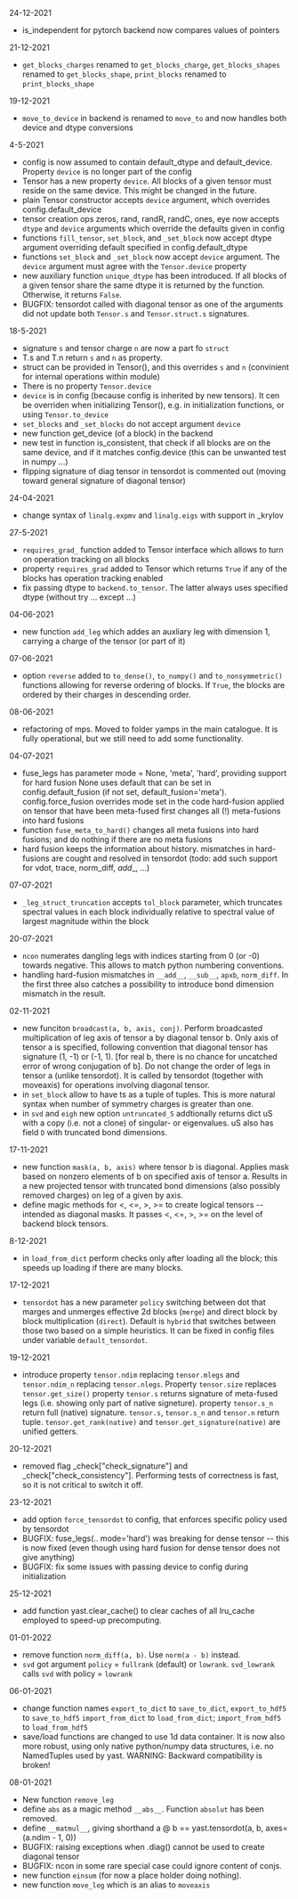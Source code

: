 24-12-2021
- is_independent for pytorch backend now compares values of pointers 

21-12-2021
- `get_blocks_charges` renamed to `get_blocks_charge`, `get_blocks_shapes` renamed to `get_blocks_shape`,
  `print_blocks` renamed to `print_blocks_shape`

19-12-2021
- `move_to_device` in backend is renamed to `move_to` and now handles both device and dtype
  conversions

4-5-2021 
- config is now assumed to contain default_dtype and default_device. Property `device` is no
  longer part of the config
- Tensor has a new property `device`. All blocks of a given tensor must reside on the same device.
  This might be changed in the future.
- plain Tensor constructor accepts `device` argument, which overrides config.default_device
- tensor creation ops zeros, rand, randR, randC, ones, eye now accepts `dtype` and `device`
  arguments which override the defaults given in config
- functions `fill_tensor`, `set_block`, and `_set_block` now accept dtype argument overriding
  default specified in config.default_dtype
- functions `set_block` and `_set_block` now accept `device` argument. The `device` argument
  must agree with the `Tensor.device` property
- new auxiliary function `unique_dtype` has been introduced. If all blocks of a given tensor
  share the same dtype it is returned by the function. Otherwise, it returns `False`.
- BUGFIX: tensordot called with diagonal tensor as one of the arguments did not update both
  `Tensor.s` and `Tensor.struct.s` signatures. 

18-5-2021
- signature `s` and tensor charge `n` are now a part fo `struct`
- T.s and T.n return `s` and `n` as property.
- struct can be provided in Tensor(), and this overrides `s` and `n` (convinient for internal operations within module)
- There is no property `Tensor.device`
- `device` is in config (because config is inherited by new tensors).
  It cen be overriden when initializing Tensor(), e.g. in initialization functions, or using `Tensor.to_device`
- `set_blocks` and `_set_blocks` do not accept argument `device`
- new function get_device (of a block) in the backend
- new test in function is_consistent, that check if all blocks are on the same device, 
  and if it matches config.device (this can be unwanted test in numpy ...)
- flipping signature of diag tensor in tensordot is commented out (moving toward general signature of diagonal tensor)

24-04-2021
- change syntax of `linalg.expmv` and `linalg.eigs` with support in _krylov

27-5-2021
- `requires_grad_` function added to Tensor interface which allows to turn on operation tracking on all blocks
- property `requires_grad` added to Tensor which returns `True` if any of the blocks has operation tracking enabled
- fix passing dtype to `backend.to_tensor`. The latter always uses specified dtype (without try ... except ...)

04-06-2021
- new function `add_leg` which addes an auxliary leg with dimension 1, carrying a charge of the tensor (or part of it)

07-06-2021
- option `reverse` added to `to_dense()`, `to_numpy()` and `to_nonsymmetric()` functions allowing for reverse
  ordering of blocks. If `True`, the blocks are ordered by their charges in descending order.

08-06-2021
- refactoring of mps. Moved to folder yamps in the main catalogue.
  It is fully operational, but we still need to add some functionality.

04-07-2021
- fuse_legs has parameter mode = None, 'meta', 'hard', providing support for hard fusion
  None uses default that can be set in config.default_fusion (if not set, default_fusion='meta').
  config.force_fusion overrides mode set in the code
  hard-fusion applied on tensor that have been meta-fused first changes all (!) meta-fusions into hard fusions
- function `fuse_meta_to_hard()` changes all meta fusions into hard fusions; 
  and do nothing if there are no meta fusions
- hard fusion keeps the information about history. mismatches in hard-fusions are cought and 
  resolved in tensordot (todo: add such support for vdot, trace, norm_diff, _add__, ...)

07-07-2021
- `_leg_struct_truncation` accepts `tol_block` parameter, which truncates spectral values
  in each block individually relative to spectral value of largest magnitude within the block 

20-07-2021
- `ncon` numerates dangling legs with indices starting from 0 (or -0) towards negative.
  This allows to match python numbering conventions.
- handling hard-fusion mismatches in `__add__`, `__sub__`, `apxb`, `norm_diff`.
  In the first three also catches a possibility to introduce bond dimension mismatch in the result.

02-11-2021
- new funciton `broadcast(a, b, axis, conj)`. 
  Perform broadcasted multiplication of leg axis of tensor a by diagonal tensor b. 
  Only axis of tensor a is specified, following convention that diagonal tensor 
  has signature (1, -1) or (-1, 1). [for real b, there is no chance for uncatched error of wrong conjugation of b].
  Do not change the order of legs in tensor a (unlike tensordot).
  It is called by tensordot (together with moveaxis) for operations involving diagonal tensor.
- in `set_block` allow to have ts as a tuple of tuples.
  This is more natural syntax when number of symmetry charges is greater than one.
- in `svd` and `eigh` new option `untruncated_S` addtionally returns dict uS with a copy 
  (i.e. not a clone) of singular- or eigenvalues. uS also has field `D` with 
  truncated bond dimensions.

17-11-2021
- new function `mask(a, b, axis)` where tensor b is diagonal. 
  Applies mask based on nonzero elements of b on specified axis of tensor a. 
  Results in a new projected tensor with truncated bond dimensions (also possibly removed charges) on leg of a given by axis.
- define magic methods for <, <=, >, >= to create logical tensors -- intended as diagonal masks.
  It passes <, <=, >, >= on the level of backend block tensors.

8-12-2021
- in `load_from_dict` perform checks only after loading all the block; this speeds up loading if there are many blocks.

17-12-2021
- `tensordot` has a new parameter `policy` switching between dot that marges and unmerges effective 2d blocks (`merge`) and direct block by block multiplication (`direct`). Default is `hybrid` that switches between those two based on a simple heuristics. It can be fixed in config files under variable `default_tensordot`.

19-12-2021
- introduce property `tensor.ndim` replacing `tensor.mlegs` and `tensor.ndim_n` replacing `tensor.nlegs`.  Property `tensor.size` replaces `tensor.get_size()`
  property `tensor.s` returns signature of meta-fused legs (i.e. showing only part of native signeture). property `tensor.s_n` return full (native) signature.
  `tensor.s`, `tensor.s_n` and `tensor.n` return tuple. `tensor.get_rank(native)` and `tensor.get_signature(native)` are unified getters.

20-12-2021
- removed flag _check["check_signature"] and _check["check_consistency"]. Performing tests of correctness is fast, so it is not critical to switch it off.

23-12-2021
- add option `force_tensordot` to config, that enforces specific policy used by tensordot
- BUGFIX: fuse_legs(.. mode='hard') was breaking for dense tensor -- this is now fixed (even though using hard fusion for dense tensor does not give anything)
- BUGFIX: fix some issues with passing device to config during initialization

25-12-2021
- add function yast.clear_cache() to clear caches of all lru_cache employed to speed-up precomputing.

01-01-2022
- remove function `norm_diff(a, b)`. Use `norm(a - b)` instead.
- `svd` got argument `policy` = `fullrank` (default) or `lowrank`.
  `svd_lowrank` calls `svd` with policy = `lowrank`

06-01-2021
- change function names `export_to_dict` to `save_to_dict`, `export_to_hdf5` to `save_to_hdf5`
  `import_from_dict` to `load_from_dict`; `import_from_hdf5` to `load_from_hdf5`
- save/load functions are changed to use 1d data container.
  It is now also more robust, using only native python/numpy data structures, i.e. no NamedTuples used by yast.
  WARNING: Backward compatibility is broken!

08-01-2021
- New function `remove_leg`
- define `abs` as a magic method `__abs__`. Function `absolut` has been removed.
- define `__matmul__`, giving shorthand a @ b == yast.tensordot(a, b, axes=(a.ndim - 1, 0))
- BUGFIX: raising exceptions when .diag() cannot be used to create diagonal tensor
- BUGFIX: ncon in some rare special case could ignore content of conjs.
- new function `einsum` (for now a place holder doing nothing).
- new function `move_leg` which is an alias to `moveaxis`
